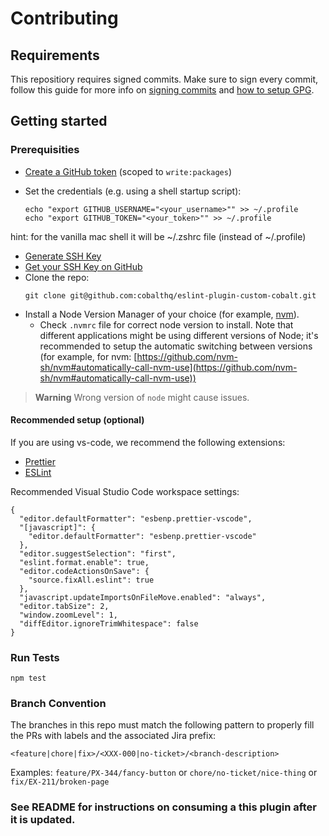 # Contributing

## Requirements

This repositiory requires signed commits. Make sure to sign every commit, follow this guide for more info on [signing commits](https://zombie.atlassian.net/wiki/spaces/ENG/pages/2387312988/Signing+Git+commits+with+GPG+keys) and [how to setup GPG](https://zombie.atlassian.net/wiki/spaces/ENG/pages/2387312988/Signing+Git+commits+with+GPG+keys#Setup-on-User%E2%80%99s-machine%3A).

## Getting started

### Prerequisities

- [Create a GitHub token](https://github.com/settings/tokens) (scoped to `write:packages`)
- Set the credentials (e.g. using a shell startup script):

  ```shell
  echo "export GITHUB_USERNAME="<your_username>"" >> ~/.profile
  echo "export GITHUB_TOKEN="<your_token>"" >> ~/.profile
  ```

hint: for the vanilla mac shell it will be ~/.zshrc file (instead of ~/.profile)

- [Generate SSH Key](https://docs.github.com/en/github/authenticating-to-github/generating-a-new-ssh-key-and-adding-it-to-the-ssh-agent)
- [Get your SSH Key on GitHub](https://docs.github.com/en/github/authenticating-to-github/adding-a-new-ssh-key-to-your-github-account)
- Clone the repo:
  ```shell
  git clone git@github.com:cobalthq/eslint-plugin-custom-cobalt.git
  ```
- Install a Node Version Manager of your choice (for example, [nvm](https://github.com/nvm-sh/nvm)).
  - Check `.nvmrc` file for correct node version to install. Note that different applications might be using different versions of Node; it's recommended to setup the automatic switching between versions (for example, for nvm: [https://github.com/nvm-sh/nvm#automatically-call-nvm-use](https://github.com/nvm-sh/nvm#automatically-call-nvm-use))

> **Warning**
> Wrong version of `node` might cause issues.

#### Recommended setup (optional)

If you are using vs-code, we recommend the following extensions:

- [Prettier](https://marketplace.visualstudio.com/items?itemName=esbenp.prettier-vscode)
- [ESLint](https://marketplace.visualstudio.com/items?itemName=dbaeumer.vscode-eslint)

Recommended Visual Studio Code workspace settings:

```
{
  "editor.defaultFormatter": "esbenp.prettier-vscode",
  "[javascript]": {
    "editor.defaultFormatter": "esbenp.prettier-vscode"
  },
  "editor.suggestSelection": "first",
  "eslint.format.enable": true,
  "editor.codeActionsOnSave": {
    "source.fixAll.eslint": true
  },
  "javascript.updateImportsOnFileMove.enabled": "always",
  "editor.tabSize": 2,
  "window.zoomLevel": 1,
  "diffEditor.ignoreTrimWhitespace": false
}
```

### Run Tests

```shell
npm test
```

### Branch Convention

The branches in this repo must match the following pattern to properly fill the PRs with labels and the associated Jira prefix:

`<feature|chore|fix>/<XXX-000|no-ticket>/<branch-description>`

Examples: `feature/PX-344/fancy-button` or `chore/no-ticket/nice-thing` or `fix/EX-211/broken-page`

### See README for instructions on consuming a this plugin after it is updated.